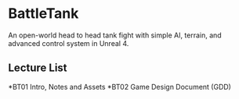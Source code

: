 # BattleTank
An open-world head to head tank fight with simple AI, terrain, and advanced control system in Unreal 4.
## Lecture List
*BT01 Intro, Notes and Assets
*BT02 Game Design Document (GDD)
